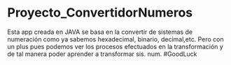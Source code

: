 # Proyecto_ConvertidorNumeros
Esta app creada en JAVA se basa en la convertir de sistemas de numeración como ya sabemos hexadecimal, binario, decimal,etc. Pero con un plus pues podemos ver los procesos efectuados en la transformación y de tal manera poder aprender a transformar sis. num.  #GoodLuck

